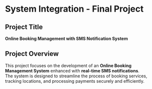 # System Integration - Final Project

## Project Title
**Online Booking Management with SMS Notification System**

## Project Overview
This project focuses on the development of an **Online Booking Management System** enhanced with **real-time SMS notifications**.  
The system is designed to streamline the process of booking services, tracking locations, and processing payments securely and efficiently.